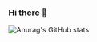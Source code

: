 ### Hi there 👋
![Anurag's GitHub stats](https://github-readme-stats.vercel.app/api?username=fabiovincenzi&show_icons=true&count_private=true)
